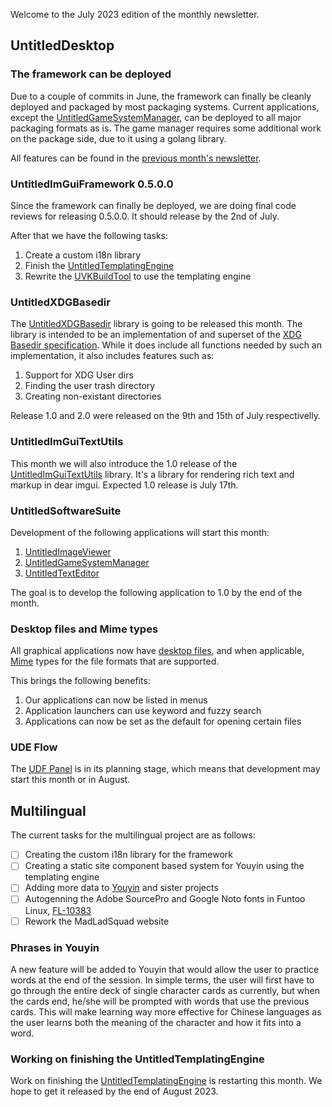 Welcome to the July 2023 edition of the monthly newsletter.

## UntitledDesktop
### The framework can be deployed
Due to a couple of commits in June, the framework can finally be cleanly deployed and packaged by most packaging systems. Current applications, except the [UntitledGameSystemManager](https://github.com/MadLadSquad/UntitledGameSystemManager), can be deployed to all major packaging formats
as is. The game manager requires some additional work on the package side, due to it using a golang library.

All features can be found in the [previous month's newsletter](https://madladsquad.com/monthly-newsletter/2023/June#untitledimguiframework-0500-part-2).

### UntitledImGuiFramework 0.5.0.0
Since the framework can finally be deployed, we are doing final code reviews for releasing 0.5.0.0. It should release by the 2nd of July.

After that we have the following tasks:
1. Create a custom i18n library
1. Finish the [UntitledTemplatingEngine](https://github.com/MadLadSquad/UntitledTemplatingEngine)
1. Rewrite the [UVKBuildTool](https://github.com/MadLadSquad/UVKBuildTool) to use the templating engine

### UntitledXDGBasedir
The [UntitledXDGBasedir](https://github.com/MadLadSquad/UntitledXDGBasedir) library is going to be released this month.
The library is intended to be an implementation of and superset of the 
[XDG Basedir specification](https://specifications.freedesktop.org/basedir-spec/basedir-spec-latest.html). While it does include
all functions needed by such an implementation, it also includes features such as:
1. Support for XDG User dirs
1. Finding the user trash directory
1. Creating non-existant directories

Release 1.0 and 2.0 were released on the 9th and 15th of July respectivelly.

### UntitledImGuiTextUtils
This month we will also introduce the 1.0 release of the 
[UntitledImGuiTextUtils](https://github.com/MadLadSquad/UntitledImGuiTextUtils) library. It's a library for rendering rich text
and markup in dear imgui. Expected 1.0 release is July 17th.

### UntitledSoftwareSuite
Development of the following applications will start this month:
1. [UntitledImageViewer](https://github.com/MadLadSquad/UntitledImageViewer)
1. [UntitledGameSystemManager](https://github.com/MadLadSquad/UntitledGameSystemManager)
1. [UntitledTextEditor](https://github.com/MadLadSquad/UntitledTextEditor)

The goal is to develop the following application to 1.0 by the end of the month.

### Desktop files and Mime types
All graphical applications now have [desktop files](https://www.freedesktop.org/wiki/Specifications/desktop-entry-spec/), and when applicable, [Mime](https://en.wikipedia.org/wiki/MIME) types for the file formats that are supported.

This brings the following benefits:
1. Our applications can now be listed in menus
1. Application launchers can use keyword and fuzzy search
1. Applications can now be set as the default for opening certain files

### UDE Flow
The [UDF Panel](https://github.com/MadLadSquad/UDFPanel) is in its planning stage, which means that development may start this month or in August.

## Multilingual
The current tasks for the multilingual project are as follows:
- [ ] Creating the custom i18n library for the framework
- [ ] Creating a static site component based system for Youyin using the templating engine
- [ ] Adding more data to [Youyin](https://youyin.madladsquad.com/) and sister projects
- [ ] Autogenning the Adobe SourcePro and Google Noto fonts in Funtoo Linux, [FL-10383](https://bugs.funtoo.org/browse/FL-10383)
- [ ] Rework the MadLadSquad website

### Phrases in Youyin
A new feature will be added to Youyin that would allow the user to practice words at the end of the session. In simple terms, the user will first have to go through the entire deck of single character cards as currently, but when the cards end, he/she will be prompted with words that use the 
previous cards. This will make learning way more effective for Chinese languages as the user learns both the meaning of the character and how it fits into a word.

### Working on finishing the UntitledTemplatingEngine
Work on finishing the [UntitledTemplatingEngine](https://github.com/MadLadSquad/UntitledTemplatingEngine) is restarting this month. We hope to get it released by the end of August 2023.
